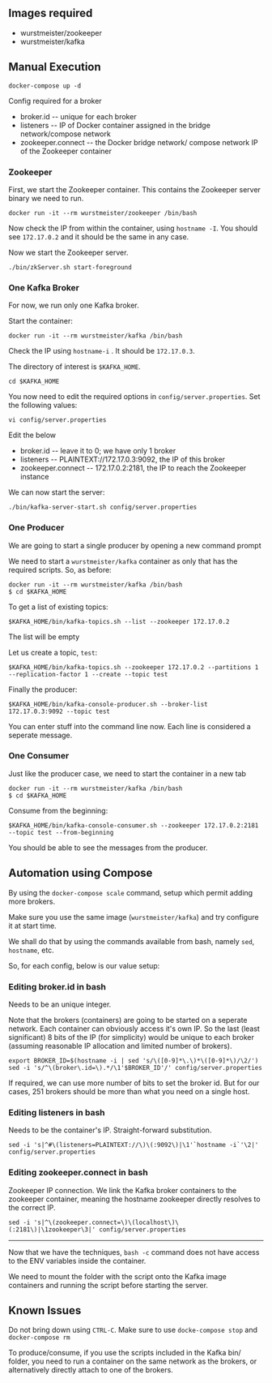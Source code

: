 ## Images required

* wurstmeister/zookeeper
* wurstmeister/kafka

## Manual Execution

```
docker-compose up -d
```

Config required for a broker

* broker.id -- unique for each broker
* listeners -- IP of Docker container assigned in the bridge network/compose network
* zookeeper.connect -- the Docker bridge network/ compose network IP of the Zookeeper container


### Zookeeper

First, we start the Zookeeper container. This contains the Zookeeper server binary we need to run.
```
docker run -it --rm wurstmeister/zookeeper /bin/bash
```

Now check the IP from within the container, using `hostname -I`. You should see `172.17.0.2` and it should be the same in any case.

Now we start the Zookeeper server.
```
./bin/zkServer.sh start-foreground
```

### One Kafka Broker

For now, we run only one Kafka broker.

Start the container:
```
docker run -it --rm wurstmeister/kafka /bin/bash
```

Check the IP using `hostname-i` . It should be `172.17.0.3`.

The directory of interest is `$KAFKA_HOME`.
```
cd $KAFKA_HOME
```

You now need to edit the required options in `config/server.properties`. Set the following values:

```
vi config/server.properties
```

Edit the below

* broker.id -- leave it to 0; we have only 1 broker
* listeners -- PLAINTEXT://172.17.0.3:9092, the IP of this broker
* zookeeper.connect -- 172.17.0.2:2181, the IP to reach the Zookeeper instance

We can now start the server:
```
./bin/kafka-server-start.sh config/server.properties
```

### One Producer

We are going to start a single producer by opening a new command prompt

We need to start a `wurstmeister/kafka` container as only that has the required scripts.
So, as before:
```
docker run -it --rm wurstmeister/kafka /bin/bash
$ cd $KAFKA_HOME
```

To get a list of existing topics:
```
$KAFKA_HOME/bin/kafka-topics.sh --list --zookeeper 172.17.0.2
```
The list will be empty

Let us create a topic, `test`:
```
$KAFKA_HOME/bin/kafka-topics.sh --zookeeper 172.17.0.2 --partitions 1 --replication-factor 1 --create --topic test
```

Finally the producer:
```
$KAFKA_HOME/bin/kafka-console-producer.sh --broker-list 172.17.0.3:9092 --topic test
```

You can enter stuff into the command line now. Each line is considered a seperate message.

### One Consumer

Just like the producer case, we need to start the container in a new tab
```
docker run -it --rm wurstmeister/kafka /bin/bash
$ cd $KAFKA_HOME
```

Consume from the beginning:
```
$KAFKA_HOME/bin/kafka-console-consumer.sh --zookeeper 172.17.0.2:2181 --topic test --from-beginning
```

You should be able to see the messages from the producer.

## Automation using Compose

By using the `docker-compose scale` command, setup which permit adding more brokers.

Make sure you use the same image (`wurstmeister/kafka`) and try configure it at start time.

We shall do that by using the commands available from bash, namely `sed`, `hostname`, etc.

So, for each config, below is our value setup:

### Editing broker.id in bash
Needs to be an unique integer.

Note that the brokers (containers) are going to be started on a seperate network. Each container can obviously access it's own IP. So the last (least significant) 8 bits of the IP (for simplicity) would be unique to each broker (assuming reasonable IP allocation and limited number of brokers).

```
export BROKER_ID=$(hostname -i | sed 's/\([0-9]*\.\)*\([0-9]*\)/\2/')
sed -i 's/^\(broker\.id=\).*/\1'$BROKER_ID'/' config/server.properties
```

If required, we can use more number of bits to set the broker id. But for our cases, 251 brokers should be more than what you need on a single host.

### Editing listeners in bash
Needs to be the container's IP. Straight-forward substitution.

```
sed -i 's|^#\(listeners=PLAINTEXT://\)\(:9092\)|\1'`hostname -i`'\2|' config/server.properties
```

### Editing zookeeper.connect in bash
Zookeeper IP connection. We link the Kafka broker containers to the zookeeper container, meaning the hostname zookeeper directly resolves to the correct IP.

```
sed -i 's|^\(zookeeper.connect=\)\(localhost\)\(:2181\)|\1zookeeper\3|' config/server.properties
```

* * *

Now that we have the techniques, `bash -c` command does not have access to the ENV variables inside the container.

We need to mount the folder with the script onto the Kafka image containers and running the script before starting the server.


## Known Issues

Do not bring down using `CTRL-C`. Make sure to use `docke-compose stop` and `docker-compose rm`

To produce/consume, if you use the scripts included in the Kafka bin/ folder, you need to run a container on the same network as the brokers, or alternatively directly attach to one of the brokers.
